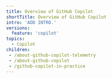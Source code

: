 ```yaml
---
title: Overview of GitHub Copilot
shortTitle: Overview of GitHub Copilot
intro: 'ADD INTRO.'
versions:
  feature: 'copilot'
topics:
  - Copilot
children:
 - /about-github-copilot-telemetry
 - /about-github-copilot
 - /github-copilot-in-practice
---
```

